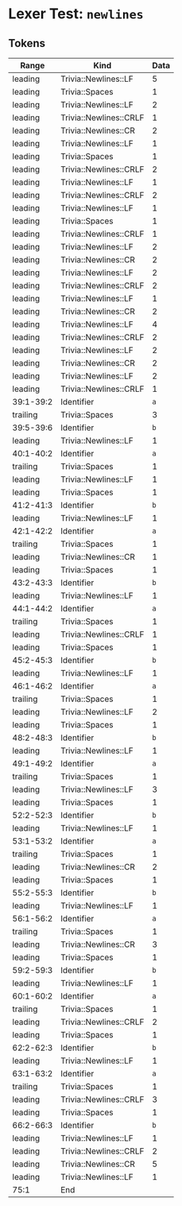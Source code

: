 # Lexer Test: `newlines`

## Tokens
| Range          | Kind                           | Data                       |
|----------------|--------------------------------|----------------------------|
| leading        | Trivia::Newlines::LF           | 5                          |
| leading        | Trivia::Spaces                 | 1                          |
| leading        | Trivia::Newlines::LF           | 2                          |
| leading        | Trivia::Newlines::CRLF         | 1                          |
| leading        | Trivia::Newlines::CR           | 2                          |
| leading        | Trivia::Newlines::LF           | 1                          |
| leading        | Trivia::Spaces                 | 1                          |
| leading        | Trivia::Newlines::CRLF         | 2                          |
| leading        | Trivia::Newlines::LF           | 1                          |
| leading        | Trivia::Newlines::CRLF         | 2                          |
| leading        | Trivia::Newlines::LF           | 1                          |
| leading        | Trivia::Spaces                 | 1                          |
| leading        | Trivia::Newlines::CRLF         | 1                          |
| leading        | Trivia::Newlines::LF           | 2                          |
| leading        | Trivia::Newlines::CR           | 2                          |
| leading        | Trivia::Newlines::LF           | 2                          |
| leading        | Trivia::Newlines::CRLF         | 2                          |
| leading        | Trivia::Newlines::LF           | 1                          |
| leading        | Trivia::Newlines::CR           | 2                          |
| leading        | Trivia::Newlines::LF           | 4                          |
| leading        | Trivia::Newlines::CRLF         | 2                          |
| leading        | Trivia::Newlines::LF           | 2                          |
| leading        | Trivia::Newlines::CR           | 2                          |
| leading        | Trivia::Newlines::LF           | 2                          |
| leading        | Trivia::Newlines::CRLF         | 1                          |
| 39:1-39:2      | Identifier                     | `a`                        |
| trailing       | Trivia::Spaces                 | 3                          |
| 39:5-39:6      | Identifier                     | `b`                        |
| leading        | Trivia::Newlines::LF           | 1                          |
| 40:1-40:2      | Identifier                     | `a`                        |
| trailing       | Trivia::Spaces                 | 1                          |
| leading        | Trivia::Newlines::LF           | 1                          |
| leading        | Trivia::Spaces                 | 1                          |
| 41:2-41:3      | Identifier                     | `b`                        |
| leading        | Trivia::Newlines::LF           | 1                          |
| 42:1-42:2      | Identifier                     | `a`                        |
| trailing       | Trivia::Spaces                 | 1                          |
| leading        | Trivia::Newlines::CR           | 1                          |
| leading        | Trivia::Spaces                 | 1                          |
| 43:2-43:3      | Identifier                     | `b`                        |
| leading        | Trivia::Newlines::LF           | 1                          |
| 44:1-44:2      | Identifier                     | `a`                        |
| trailing       | Trivia::Spaces                 | 1                          |
| leading        | Trivia::Newlines::CRLF         | 1                          |
| leading        | Trivia::Spaces                 | 1                          |
| 45:2-45:3      | Identifier                     | `b`                        |
| leading        | Trivia::Newlines::LF           | 1                          |
| 46:1-46:2      | Identifier                     | `a`                        |
| trailing       | Trivia::Spaces                 | 1                          |
| leading        | Trivia::Newlines::LF           | 2                          |
| leading        | Trivia::Spaces                 | 1                          |
| 48:2-48:3      | Identifier                     | `b`                        |
| leading        | Trivia::Newlines::LF           | 1                          |
| 49:1-49:2      | Identifier                     | `a`                        |
| trailing       | Trivia::Spaces                 | 1                          |
| leading        | Trivia::Newlines::LF           | 3                          |
| leading        | Trivia::Spaces                 | 1                          |
| 52:2-52:3      | Identifier                     | `b`                        |
| leading        | Trivia::Newlines::LF           | 1                          |
| 53:1-53:2      | Identifier                     | `a`                        |
| trailing       | Trivia::Spaces                 | 1                          |
| leading        | Trivia::Newlines::CR           | 2                          |
| leading        | Trivia::Spaces                 | 1                          |
| 55:2-55:3      | Identifier                     | `b`                        |
| leading        | Trivia::Newlines::LF           | 1                          |
| 56:1-56:2      | Identifier                     | `a`                        |
| trailing       | Trivia::Spaces                 | 1                          |
| leading        | Trivia::Newlines::CR           | 3                          |
| leading        | Trivia::Spaces                 | 1                          |
| 59:2-59:3      | Identifier                     | `b`                        |
| leading        | Trivia::Newlines::LF           | 1                          |
| 60:1-60:2      | Identifier                     | `a`                        |
| trailing       | Trivia::Spaces                 | 1                          |
| leading        | Trivia::Newlines::CRLF         | 2                          |
| leading        | Trivia::Spaces                 | 1                          |
| 62:2-62:3      | Identifier                     | `b`                        |
| leading        | Trivia::Newlines::LF           | 1                          |
| 63:1-63:2      | Identifier                     | `a`                        |
| trailing       | Trivia::Spaces                 | 1                          |
| leading        | Trivia::Newlines::CRLF         | 3                          |
| leading        | Trivia::Spaces                 | 1                          |
| 66:2-66:3      | Identifier                     | `b`                        |
| leading        | Trivia::Newlines::LF           | 1                          |
| leading        | Trivia::Newlines::CRLF         | 2                          |
| leading        | Trivia::Newlines::CR           | 5                          |
| leading        | Trivia::Newlines::LF           | 1                          |
| 75:1           | End                            |                            |
